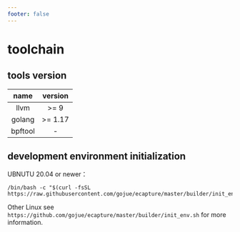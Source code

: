 ```yaml
---
footer: false
---
```


# toolchain

## tools version

|  name   | version |
|:-------:|:-------:|
|  llvm   |  >= 9   |
| golang  | >= 1.17 |
| bpftool |    -    |

## development environment initialization

UBNUTU 20.04 or newer：

```shell
/bin/bash -c "$(curl -fsSL https://raw.githubusercontent.com/gojue/ecapture/master/builder/init_env.sh)"
```

Other Linux
see `https://github.com/gojue/ecapture/master/builder/init_env.sh` for more information.